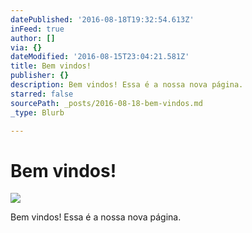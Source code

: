 ```yaml
---
datePublished: '2016-08-18T19:32:54.613Z'
inFeed: true
author: []
via: {}
dateModified: '2016-08-15T23:04:21.581Z'
title: Bem vindos!
publisher: {}
description: Bem vindos! Essa é a nossa nova página.
starred: false
sourcePath: _posts/2016-08-18-bem-vindos.md
_type: Blurb

---
```

# Bem vindos!
![](https://the-grid-user-content.s3-us-west-2.amazonaws.com/fa6c486f-fe78-4c34-80bb-61ac5143a3c0.jpg)

Bem vindos! Essa é a nossa nova página.
